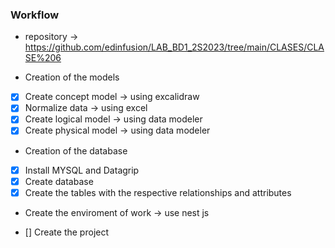 ### Workflow

* repository -> https://github.com/edinfusion/LAB_BD1_2S2023/tree/main/CLASES/CLASE%206


* Creation of the models
- [x] Create concept model -> using excalidraw
- [x] Normalize data -> using excel
- [x] Create logical model -> using data modeler
- [x] Create physical model -> using data modeler

* Creation of the database 
- [x] Install MYSQL and Datagrip
- [x] Create database
- [x] Create the tables with the respective relationships and attributes

* Create the enviroment of work -> use nest js
- [] Create the project  
